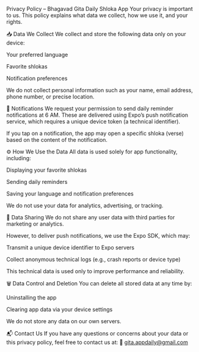 Privacy Policy – Bhagavad Gita Daily Shloka App
Your privacy is important to us. This policy explains what data we collect, how we use it, and your rights.

📥 Data We Collect
We collect and store the following data only on your device:

Your preferred language

Favorite shlokas

Notification preferences

We do not collect personal information such as your name, email address, phone number, or precise location.

🔔 Notifications
We request your permission to send daily reminder notifications at 6 AM.
These are delivered using Expo’s push notification service, which requires a unique device token (a technical identifier).

If you tap on a notification, the app may open a specific shloka (verse) based on the content of the notification.

⚙️ How We Use the Data
All data is used solely for app functionality, including:

Displaying your favorite shlokas

Sending daily reminders

Saving your language and notification preferences

We do not use your data for analytics, advertising, or tracking.

🔄 Data Sharing
We do not share any user data with third parties for marketing or analytics.

However, to deliver push notifications, we use the Expo SDK, which may:

Transmit a unique device identifier to Expo servers

Collect anonymous technical logs (e.g., crash reports or device type)

This technical data is used only to improve performance and reliability.

🗑️ Data Control and Deletion
You can delete all stored data at any time by:

Uninstalling the app

Clearing app data via your device settings

We do not store any data on our own servers.

📬 Contact Us
If you have any questions or concerns about your data or this privacy policy, feel free to contact us at:
📧 gita.appdaily@gmail.com
